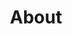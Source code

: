 ---
title: About
description: About Eldiron
image:

# Badge style
style:
    background: "#2a9d8f"
    color: "#fff"
---
